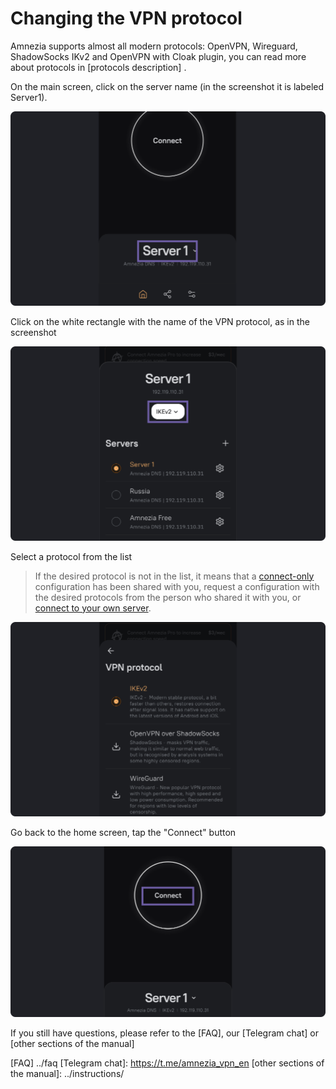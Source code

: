 # Changing the VPN protocol

Amnezia supports almost all modern protocols: OpenVPN, Wireguard, ShadowSocks IKv2 and OpenVPN with Cloak plugin, you can read more about protocols in [protocols description] .
&nbsp;

On the main screen, click on the server name (in the screenshot it is labeled Server1).

![instruction 1](https://raw.githubusercontent.com/amnezia-vpn/amnezia.org-content/master/docs/en/instructions/14_protocol-change/img/pc_en_1.png)

Click on the white rectangle with the name of the VPN protocol, 
as in the screenshot

![instruction 1](https://raw.githubusercontent.com/amnezia-vpn/amnezia.org-content/master/docs/en/instructions/14_protocol-change/img/pc_en_2.png)

Select a protocol from the list

> If the desired protocol is not in the list, it means that a [connect-only] configuration has been shared with you, request a configuration with the desired protocols from the person who shared it
> with you, or [connect to your own server].


![instruction 1](https://raw.githubusercontent.com/amnezia-vpn/amnezia.org-content/master/docs/en/instructions/14_protocol-change/img/pc_en_3.png)

Go back to the home screen, tap the "Connect" button

![instruction 1](https://raw.githubusercontent.com/amnezia-vpn/amnezia.org-content/master/docs/en/instructions/14_protocol-change/img/pc_en_4.png)


If you still have questions, please refer to the [FAQ], our [Telegram chat] or [other sections of the manual]


[amnezia-site-ext-link]: https://amnezia-web-nx1r.vercel.app
[about-int-link]: /about
[connect-only]: /instructions/29_connection_access_only
[connect to your own server]: ../instructions/0_starter-guide
[FAQ] ../faq
[Telegram chat]: https://t.me/amnezia_vpn_en
[other sections of the manual]: ../instructions/

















